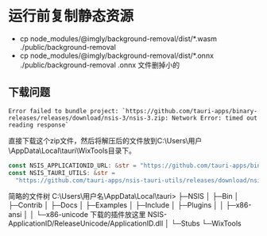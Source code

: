 # 运行前复制静态资源
* cp node_modules/@imgly/background-removal/dist/*.wasm ./public/background-removal
* cp node_modules/@imgly/background-removal/dist/*.onnx ./public/background-removal
.onnx 文件删掉小的

## 下载问题
    Error failed to bundle project: `https://github.com/tauri-apps/binary-releases/releases/download/nsis-3/nsis-3.zip: Network Error: timed out reading response`

直接下载这个zip文件，然后将解压后的文件放到C:\Users\用户\AppData\Local\tauri\WixTools目录下。

```rs
const NSIS_APPLICATIONID_URL: &str = "https://github.com/tauri-apps/binary-releases/releases/download/nsis-plugins-v0/NSIS-ApplicationID.zip";
const NSIS_TAURI_UTILS: &str =
  "https://github.com/tauri-apps/nsis-tauri-utils/releases/download/nsis_tauri_utils-v0.1.1/nsis_tauri_utils.dll";
```
简略的文件树
C:\Users\用户名\AppData\Local\tauri>
├─NSIS
│ ├─Bin
│ ├─Contrib
│ ├─Docs
│ ├─Examples
│ ├─Include
│ ├─Plugins
│ │ ├─x86-ansi
│ │ └─x86-unicode 下载的插件放这里  NSIS-ApplicationID/ReleaseUnicode/ApplicationID.dll 
│ └─Stubs
└─WixTools